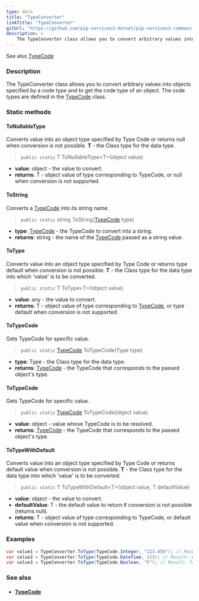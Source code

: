 ```yaml
---
type: docs
title: "TypeConverter"
linkTitle: "TypeConverter"
gitUrl: "https://github.com/pip-services3-dotnet/pip-services3-commons-dotnet"
description: > 
    The TypeConverter class allows you to convert arbitrary values into objects specified by a code type and to get the code type of an object.
---
```

See also [TypeCode](../../convert/type_code)

### Description
The TypeConverter class allows you to convert arbitrary values into objects specified by a code type and to get the code type of an object. The code types are defined in the [TypeCode](../../convert/type_code) class.


### Static methods

#### ToNullableType
Converts value into an object type specified by Type Code or returns null when conversion is not possible.
**T** - the Class type for the data type.

> `public static` T ToNullableType\<T\>(object value)

- **value**: object - the value to convert.
- **returns**: T - object value of type corresponding to TypeCode, or null when conversion is not supported.

#### ToString
Converts a [TypeCode](../../convert/type_code) into its string name.

> `public static` string ToString([TypeCode](../../convert/type_code) type)

- **type**: [TypeCode](../../convert/type_code) - the TypeCode to convert into a string.
- **returns**: string - the name of the [TypeCode](../../convert/type_code) passed as a string value.

#### ToType
Converts value into an object type specified by Type Code or returns type default when conversion is not possible.
**T** - the Class type for the data type into which 'value' is to be converted.

> `public static` T ToType\<T\>(object value)

- **value**: any - the value to convert.
- **returns**: T - object value of type corresponding to [TypeCode](../../convert/type_code), or type default when conversion is not supported.


#### ToTypeCode
Gets TypeCode for specific value.

> `public static` [TypeCode](../../convert/type_code) ToTypeCode(Type type)

- **type**: Type - 	the Class type for the data type.
- **returns**: [TypeCode](../../convert/type_code) - the TypeCode that corresponds to the passed object's type.


#### ToTypeCode
Gets TypeCode for specific value.

> `public static` [TypeCode](../../convert/type_code) ToTypeCode(object value)

- **value**: object - value whose TypeCode is to be resolved.
- **returns**: [TypeCode](../../convert/type_code) - the TypeCode that corresponds to the passed object's type.


#### ToTypeWithDefault
Converts value into an object type specified by Type Code or returns default value when conversion is not possible.
**T** - the Class type for the data type into which 'value' is to be converted.

> `public static` T ToTypeWithDefault\<T\>(object value, T defaultValue)

- **value**: object - the value to convert.
- **defaultValue**: T - the default value to return if conversion is not possible (returns null).
- **returns**: T - object value of type corresponding to TypeCode, or default value when conversion is not supported.

### Examples


```cs
var value1 = TypeConverter.ToType(TypeCode.Integer, "123.456"); // Result: 123
var value2 = TypeConverter.ToType(TypeCode.DateTime, 123); // Result: DateTime(123)
var value3 = TypeConverter.ToType(TypeCode.Boolean, "F"); // Result: false
```

### See also
- #### [TypeCode](../../convert/type_code)
